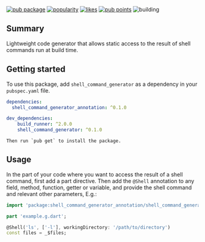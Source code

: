 [![pub package](https://img.shields.io/pub/v/shell_command_generator.svg?label=shell_command_generator&color=blue)](https://pub.dev/packages/shell_command_generator)
[![popularity](https://img.shields.io/pub/popularity/shell_command_generator?logo=dart)](https://pub.dev/packages/shell_command_generator/score)
[![likes](https://img.shields.io/pub/likes/shell_command_generator?logo=dart)](https://pub.dev/packages/shell_command_generator/score)
[![pub points](https://img.shields.io/pub/points/shell_command_generator?logo=dart)](https://pub.dev/packages/shell_command_generator/score)
![building](https://github.com/tjarvstrand/shell_command_generator/workflows/shell_command_generator/badge.svg)

## Summary

Lightweight code generator that allows static access to the result of shell commands run at build 
time.

## Getting started

To use this package, add `shell_command_generator` as a dependency in your `pubspec.yaml` file.

```yaml
dependencies:
  shell_command_generator_annotation: ^0.1.0

dev_dependencies:
    build_runner: ^2.0.0
    shell_command_generator: ^0.1.0
```

    Then run `pub get` to install the package.

## Usage

In the part of your code where you want to access the result of a shell command, first add a part 
directive. Then add the `@Shell` annotation to any field, method, function, getter or variable, and 
provide the shell command and relevant other parameters, E.g.:

```dart
import 'package:shell_command_generator_annotation/shell_command_generator_annotation.dart';

part 'example.g.dart';

@Shell('ls', ['-l'], workingDirectory: '/path/to/directory')
const files = _$files;
```


